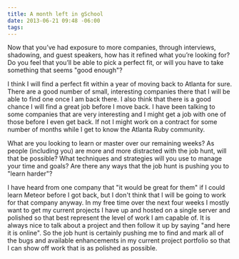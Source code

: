 ```yaml
---
title: A month left in gSchool
date: 2013-06-21 09:48 -06:00
tags:
---
```



Now that you’ve had exposure to more companies, through interviews, shadowing, and guest speakers, how has it refined what you’re looking for? Do you feel that you’ll be able to pick a perfect fit, or will you have to take something that seems "good enough"?

I think I will find a perfect fit within a year of moving back to Atlanta for sure. There are a good number of small, interesting companies there that I will be able to find one once I am back there. I also think that there is a good chance I will find a great job before I move back. I have been talking to some companies that are very interesting and I might get a job with one of those before I even get back. If not I might work on a contract for some number of months while I get to know the Atlanta Ruby community.

What are you looking to learn or master over our remaining weeks? As people (including you) are more and more distracted with the job hunt, will that be possible? What techniques and strategies will you use to manage your time and goals? Are there any ways that the job hunt is pushing you to "learn harder"?

I have heard from one company that "it would be great for them" if I could learn Meteor before I got back, but I don't think that I will be going to work for that company anyway. In my free time over the next four weeks I mostly want to get my current projects I have up and hosted on a single server and polished so that best represent the level of work I am capable of. It is always nice to talk about a project and then follow it up by saying "and here it is online". So the job hunt is certainly pushing me to find and mark all of the bugs and available enhancements in my current project portfolio so that I can show off work that is as polished as possible.



